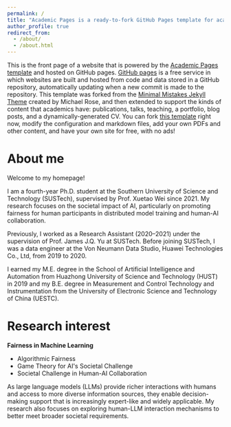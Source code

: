 ```yaml
---
permalink: /
title: "Academic Pages is a ready-to-fork GitHub Pages template for academic personal websites"
author_profile: true
redirect_from: 
  - /about/
  - /about.html
---
```


This is the front page of a website that is powered by the [Academic Pages template](https://github.com/academicpages/academicpages.github.io) and hosted on GitHub pages. [GitHub pages](https://pages.github.com) is a free service in which websites are built and hosted from code and data stored in a GitHub repository, automatically updating when a new commit is made to the repository. This template was forked from the [Minimal Mistakes Jekyll Theme](https://mmistakes.github.io/minimal-mistakes/) created by Michael Rose, and then extended to support the kinds of content that academics have: publications, talks, teaching, a portfolio, blog posts, and a dynamically-generated CV. You can fork [this template](https://github.com/academicpages/academicpages.github.io) right now, modify the configuration and markdown files, add your own PDFs and other content, and have your own site for free, with no ads!

About me
======
Welcome to my homepage!

I am a fourth-year Ph.D. student at the Southern University of Science and Technology (SUSTech), supervised by Prof. Xuetao Wei since 2021. My research focuses on the societal impact of AI, particularly on promoting fairness for human participants in distributed model training and human-AI collaboration.

Previously, I worked as a Research Assistant (2020–2021) under the supervision of Prof. James J.Q. Yu at SUSTech. Before joining SUSTech, I was a data engineer at the Von Neumann Data Studio, Huawei Technologies Co., Ltd, from 2019 to 2020.

I earned my M.E. degree in the School of Artificial Intelligence and Automation from Huazhong University of Science and Technology (HUST) in 2019 and my B.E. degree in Measurement and Control Technology and Instrumentation from the University of Electronic Science and Technology of China (UESTC).

Research interest
======
**Fairness in Machine Learning**
- Algorithmic Fairness
- Game Theory for AI's Societal Challenge
- Societal Challenge in Human-AI Collaboration

As large language models (LLMs) provide richer interactions with humans and access to more diverse information sources, they enable decision-making support that is increasingly expert-like and widely applicable. My research also focuses on exploring human-LLM interaction mechanisms to better meet broader societal requirements.


